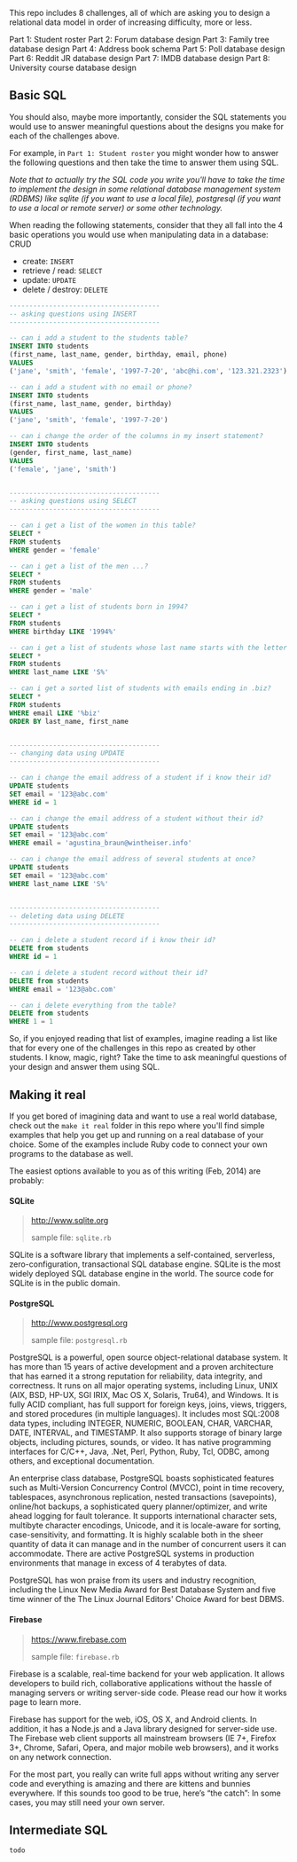 This repo includes 8 challenges, all of which are asking you to design a relational data model in order of increasing difficulty, more or less.

Part 1: Student roster
Part 2: Forum database design
Part 3: Family tree database design
Part 4: Address book schema
Part 5: Poll database design
Part 6: Reddit JR database design
Part 7: IMDB database design
Part 8: University course database design

## Basic SQL

You should also, maybe more importantly, consider the SQL statements you would use to answer meaningful questions about the designs you make for each of the challenges above.

For example, in `Part 1: Student roster` you might wonder how to answer the following questions and then take the time to answer them using SQL.

*Note that to actually try the SQL code you write you'll have to take the time to implement the design in some relational database management system (RDBMS) like sqlite (if you want to use a local file), postgresql (if you want to use a local or remote server) or some other technology.*

When reading the following statements, consider that they all fall into the 4 basic operations you would use when manipulating data in a database: CRUD

- create: `INSERT`
- retrieve / read: `SELECT`
- update: `UPDATE`
- delete / destroy: `DELETE`


```sql
--------------------------------------
-- asking questions using INSERT
--------------------------------------

-- can i add a student to the students table?
INSERT INTO students
(first_name, last_name, gender, birthday, email, phone)
VALUES
('jane', 'smith', 'female', '1997-7-20', 'abc@hi.com', '123.321.2323')

-- can i add a student with no email or phone?
INSERT INTO students
(first_name, last_name, gender, birthday)
VALUES
('jane', 'smith', 'female', '1997-7-20')

-- can i change the order of the columns in my insert statement?
INSERT INTO students
(gender, first_name, last_name)
VALUES
('female', 'jane', 'smith')


--------------------------------------
-- asking questions using SELECT
--------------------------------------

-- can i get a list of the women in this table?
SELECT *
FROM students
WHERE gender = 'female'

-- can i get a list of the men ...?
SELECT *
FROM students
WHERE gender = 'male'

-- can i get a list of students born in 1994?
SELECT *
FROM students
WHERE birthday LIKE '1994%'

-- can i get a list of students whose last name starts with the letter 'S'?
SELECT *
FROM students
WHERE last_name LIKE 'S%'

-- can i get a sorted list of students with emails ending in .biz?
SELECT *
FROM students
WHERE email LIKE '%biz'
ORDER BY last_name, first_name


--------------------------------------
-- changing data using UPDATE
--------------------------------------

-- can i change the email address of a student if i know their id?
UPDATE students
SET email = '123@abc.com'
WHERE id = 1

-- can i change the email address of a student without their id?
UPDATE students
SET email = '123@abc.com'
WHERE email = 'agustina_braun@wintheiser.info'

-- can i change the email address of several students at once?
UPDATE students
SET email = '123@abc.com'
WHERE last_name LIKE 'S%'


--------------------------------------
-- deleting data using DELETE
--------------------------------------

-- can i delete a student record if i know their id?
DELETE from students
WHERE id = 1

-- can i delete a student record without their id?
DELETE from students
WHERE email = '123@abc.com'

-- can i delete everything from the table?
DELETE from students
WHERE 1 = 1

```

So, if you enjoyed reading that list of examples, imagine reading a list like that for every one of the challenges in this repo as created by other students.  I know, magic, right?  Take the time to ask meaningful questions of your design and answer them using SQL.

## Making it real

If you get bored of imagining data and want to use a real world database, check out the `make it real` folder in this repo where you'll find simple examples that help you get up and running on a real database of your choice.  Some of the examples include Ruby code to connect your own programs to the database as well.

The easiest options available to you as of this writing (Feb, 2014) are probably:


#### SQLite

> http://www.sqlite.org
>
> sample file: `sqlite.rb`

SQLite is a software library that implements a self-contained, serverless, zero-configuration, transactional SQL database engine. SQLite is the most widely deployed SQL database engine in the world. The source code for SQLite is in the public domain.


#### PostgreSQL

> http://www.postgresql.org
>
> sample file: `postgresql.rb`

PostgreSQL is a powerful, open source object-relational database system. It has more than 15 years of active development and a proven architecture that has earned it a strong reputation for reliability, data integrity, and correctness. It runs on all major operating systems, including Linux, UNIX (AIX, BSD, HP-UX, SGI IRIX, Mac OS X, Solaris, Tru64), and Windows. It is fully ACID compliant, has full support for foreign keys, joins, views, triggers, and stored procedures (in multiple languages). It includes most SQL:2008 data types, including INTEGER, NUMERIC, BOOLEAN, CHAR, VARCHAR, DATE, INTERVAL, and TIMESTAMP. It also supports storage of binary large objects, including pictures, sounds, or video. It has native programming interfaces for C/C++, Java, .Net, Perl, Python, Ruby, Tcl, ODBC, among others, and exceptional documentation.

An enterprise class database, PostgreSQL boasts sophisticated features such as Multi-Version Concurrency Control (MVCC), point in time recovery, tablespaces, asynchronous replication, nested transactions (savepoints), online/hot backups, a sophisticated query planner/optimizer, and write ahead logging for fault tolerance. It supports international character sets, multibyte character encodings, Unicode, and it is locale-aware for sorting, case-sensitivity, and formatting. It is highly scalable both in the sheer quantity of data it can manage and in the number of concurrent users it can accommodate. There are active PostgreSQL systems in production environments that manage in excess of 4 terabytes of data.

PostgreSQL has won praise from its users and industry recognition, including the Linux New Media Award for Best Database System and five time winner of the The Linux Journal Editors' Choice Award for best DBMS.

#### Firebase

> https://www.firebase.com
>
> sample file: `firebase.rb`

Firebase is a scalable, real-time backend for your web application. It allows developers to build rich, collaborative applications without the hassle of managing servers or writing server-side code. Please read our how it works page to learn more.

Firebase has support for the web, iOS, OS X, and Android clients. In addition, it has a Node.js and a Java library designed for server-side use. The Firebase web client supports all mainstream browsers (IE 7+, Firefox 3+, Chrome, Safari, Opera, and major mobile web browsers), and it works on any network connection.

For the most part, you really can write full apps without writing any server code and everything is amazing and there are kittens and bunnies everywhere. If this sounds too good to be true, here’s “the catch”: In some cases, you may still need your own server.


## Intermediate SQL

`todo`
